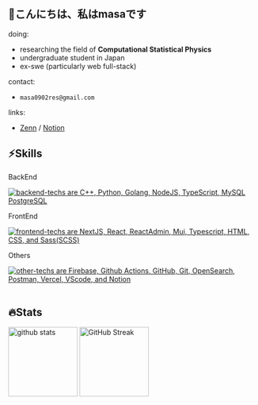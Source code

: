 <h2>👋こんにちは、私はmasaです</h2>

<section>
  <section>
    <div>doing: 
    <ul>
      <li>researching the field of <b>Computational Statistical Physics</b></li>
      <li>undergraduate student in Japan</li>
      <li>ex-swe (particularly web full-stack)</li>
    </ul>
    </div>
    <div>contact:
      <ul>
        <li><code>masa0902res@gmail.com</code></li>
      </ul>
      </div>
  </section>
  <div>links:
    <ul>
      <li><a href="https://zenn.dev/masa0902dev">
  Zenn</a> / <a href="https://masa0902dev.notion.site/Tech-Blog-MASA-0f225d11627944d692699daf0686cd9e">Notion</a>
<!--         <a href="https://x.com/masa0902dev">Twitter(X)</a> -->
      </li>
    </ul>
  </div>
</section>


<section>
  <h1>⚡️Skills</h1>

  <div>
    <p>BackEnd</p>
    <a href="https://skillicons.dev">
      <img alt="backend-techs are C++, Python, Golang, NodeJS, TypeScript, MySQL PostgreSQL" src="https://skillicons.dev/icons?theme=light&perline=9&i=cpp,py,go,nodejs,ts,mysql,postgresql">
    </a>  
    <p>FrontEnd</p>
    <a href="https://skillicons.dev">
      <img alt="frontend-techs are NextJS, React, ReactAdmin, Mui, Typescript, HTML, CSS, and Sass(SCSS)" src="https://skillicons.dev/icons?theme=light&perline=9&i=next,react,mui,ts,html,css,sass">
    </a>
    <p>Others</p>
    <a href="https://skillicons.dev">
      <img alt="other-techs are Firebase, Github Actions, GitHub, Git, OpenSearch, Postman, Vercel, VScode, and Notion" src="https://skillicons.dev/icons?theme=light&perline=9&i=firebase,githubactions,github,git,elasticsearch,postman,vercel,vscode,notion">
    </a>
  </div>
  <br>
</section>




<section>
  <h1>🔥Stats</h1>
  
  <div align="left"> 
<!--     <img
      alt="Top Langs"
      height="170px"
      src="https://github-readme-stats-ten-lilac-82.vercel.app/api/top-langs/?username=masa0902dev&layout=compact&show_icons=true&theme=ayu-mirage&count_private=true&size_weight=0.6&count_weight=0.4&title_color=FFD100&text_color=73D0FF&border_radius=6&exclude_repo=ec-costco-resale,a-team-dev,ulucus,laravel-vercel-mysql-test&hide=blade,php,css,html"
    /> -->
    <img
      alt="github stats"
      height="140px"
      src="https://github-readme-stats-ten-lilac-82.vercel.app/api?username=masa0902dev&theme=ayu-mirage&show_icons=true&count_private=true&title_color=FFD100&text_color=73D0FF&text_bold=true&icon_color=FFD100&border_radius=6&hide=contribs"
    />
    <a href="https://git.io/streak-stats">
      <img
        alt="GitHub Streak"
        height="140px"
        src="https://github-readme-streak-stats-rouge-one.vercel.app?user=masa0902dev&theme=ayu-mirage&date_format=n%2Fj%5B%2FY%5D&card_height=170&text_bold=true"
      />
    </a>
    <!-- size_weight:byte count, count_weight:レポジトリが持つ割合 -->
    <!-- 除外→css:scssある, blade:phpある -->
    <!-- exclude_repo:特定のレポジトリを排除 -->
    <!-- DSAs -->
<!--     <img width='330' alt="Project Euler profile" src="https://projecteuler.net/profile/masa0902dev.png" />
    <div>
      <img height='384' alt="Leetcode profile" src="https://leetcard.jacoblin.cool/masa0902dev?theme=unicorn&font=NTR&ext=activity" />
      <img height='384' alt="Atcoder profile" src="https://atcoder-readme-stats.vercel.app/stats/masa0902dev?show_history=4" />
    </div> -->
  </div>

<!--  <div>
    <br>
    <p>History since April 11, 2024...</p>
![Code Time](http://img.shields.io/badge/Code%20Time-1%2C063%20hrs%2022%20mins-blue)

![Lines of code](https://img.shields.io/badge/From%20Hello%20World%20I%27ve%20Written-80.0%20million%20lines%20of%20code-blue)

**🐱 My GitHub Data** 

> 📦 165.3 kB Used in GitHub's Storage 
 > 
> 🏆 1,227 Contributions in the Year 2025
 > 
> 🚫 Not Opted to Hire
 > 
> 📜 16 Public Repositories 
 > 
> 🔑 61 Private Repositories 
 > 
📅 **I'm Most Productive on Tuesday** 

```text
Monday                   3885 commits        ████░░░░░░░░░░░░░░░░░░░░░   16.71 % 
Tuesday                  4895 commits        █████░░░░░░░░░░░░░░░░░░░░   21.05 % 
Wednesday                2962 commits        ███░░░░░░░░░░░░░░░░░░░░░░   12.74 % 
Thursday                 3632 commits        ████░░░░░░░░░░░░░░░░░░░░░   15.62 % 
Friday                   3762 commits        ████░░░░░░░░░░░░░░░░░░░░░   16.18 % 
Saturday                 1936 commits        ██░░░░░░░░░░░░░░░░░░░░░░░   08.33 % 
Sunday                   2178 commits        ██░░░░░░░░░░░░░░░░░░░░░░░   09.37 % 
```


📊 **This Week I Spent My Time On** 

```text
🕑︎ Time Zone: Asia/Tokyo

💬 Programming Languages: 
C++                      17 hrs 24 mins      ████████████░░░░░░░░░░░░░   49.76 % 
Markdown                 9 hrs 55 mins       ███████░░░░░░░░░░░░░░░░░░   28.36 % 
Python                   2 hrs 30 mins       ██░░░░░░░░░░░░░░░░░░░░░░░   07.16 % 
Bash                     1 hr 8 mins         █░░░░░░░░░░░░░░░░░░░░░░░░   03.28 % 
JSON                     1 hr 1 min          █░░░░░░░░░░░░░░░░░░░░░░░░   02.94 % 

🔥 Editors: 
VS Code                  34 hrs 58 mins      █████████████████████████   100.00 % 

💻 Operating System: 
Mac                      34 hrs 58 mins      █████████████████████████   100.00 % 
```


 Last Updated on 06/13,2025 17:22 UTC
  </div>
  <div>
    <a href="https://wakatime.com/@masa0902dev">
      <img align="center" width="600" src="https://github-readme-stats.vercel.app/api/wakatime?username=@masa0902dev&layout=compact&langs_count=16&custom_title=WakaTime%20Stats%20(Top%2016%20Langs)" />
    </a>
  </div>
-->
</section>
